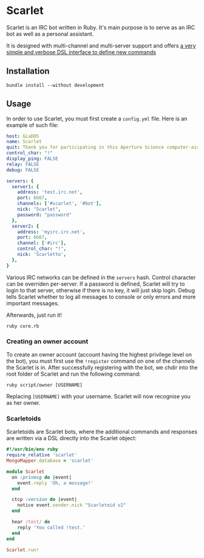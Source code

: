 # Scarlet

Scarlet is an IRC bot written in Ruby. It's main purpose is to serve as an IRC bot as well as a personal assistant.

It is designed with multi-channel and multi-server support and offers [a very simple and verbose DSL interface to define new commands](https://github.com/archSeer/Scarlet/wiki/Scripts)

## Installation

```
bundle install --without development
```

## Usage

In order to use Scarlet, you must first create a `config.yml` file. Here is an example of such file:

```yaml
host: GLaDOS
name: Scarlet
quit: Thank you for participating in this Aperture Science computer-aided enrichment activity.
control_char: "!"
display_ping: FALSE
relay: FALSE
debug: FALSE

servers: {
  server1: {
    address: 'test.irc.net',
    port: 6667,
    channels: ['#scarlet', '#bot'],
    nick: "Scarlet",
    password: "password"
  },
  server2: {
    address: 'myirc.irc.net',
    port: 6667,
    channel: ['#irc'],
    control_char: "!",
    nick: 'Scarletto',
  },
}
```

Various IRC networks can be defined in the `servers` hash. Control character can be overriden per-server. If a password is defined, Scarlet will try to login to that server, otherwise if there is no key, it will just skip login. Debug tells Scarlet whether to log all messages to console or only errors and more important messages. 

Afterwards, just run it!

```
ruby core.rb
```

### Creating an owner account

To create an owner account (account having the highest privilege level on the bot), you must first use the `!register` command on one of the channels the Scarlet is in. After successfully registering with the bot, we chdir into the root folder of Scarlet and run the following command:

```
ruby script/owner [USERNAME]
```

Replacing `[USERNAME]` with your username. Scarlet will now recognise you as her owner.

### Scarletoids

Scarletoids are Scarlet bots, where the additional commands and responses are written via a DSL directly into the Scarlet object:

```ruby
#!/usr/bin/env ruby
require_relative 'scarlet'
MongoMapper.database = 'scarlet'

module Scarlet
  on :privmsg do |event|
    event.reply 'Oh, a message!'
  end

  ctcp :version do |event|
    notice event.sender.nick "Scarletoid v2"
  end

  hear /test/ do
    reply 'You called !test.'
  end
end

Scarlet.run!
```
